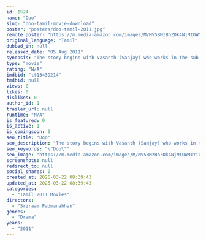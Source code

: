 ```yaml
---
id: 1524
name: "Doo"
slug: "doo-tamil-movie-download"
poster: "posters/doo-tamil-2011.jpg"
remote_poster: "https://m.media-amazon.com/images/M/MV5BMzBhZDk4NjMtOWM1Yi00ZTE0LWI1OTAtOTkwMDAxOTI5MDA2XkEyXkFqcGc@._V1_SX300.jpg"
original_language: "Tamil"
dubbed_in: null
released_date: "05 Aug 2011"
synopsis: "The story begins with Vasanth (Sanjay) who works in the sub registrar office. He lives with his mother (Urvashi) and hangs out with his two friends (Jeeva, Jegan). His life takes a turn when he meets his school friend Swapna (Naks..."
type: "movie"
rating: "N/A"
imdbid: "tt13439214"
tmdbid: null
views: 0
likes: 0
dislikes: 0
author_id: 1
trailer_url: null
runtime: "N/A"
is_featured: 0
is_active: 1
is_comingsoon: 0
seo_title: "Doo"
seo_description: "The story begins with Vasanth (Sanjay) who works in the sub registrar office. He lives with his mother (Urvashi) and hangs out with his two friends (Jeeva, Jegan). His life takes a turn when he meets his school friend Swapna (Naks..."
seo_keywords: "\"Doo\""
seo_image: "https://m.media-amazon.com/images/M/MV5BMzBhZDk4NjMtOWM1Yi00ZTE0LWI1OTAtOTkwMDAxOTI5MDA2XkEyXkFqcGc@._V1_SX300.jpg"
screenshots: null
redirect_to: null
social_shares: 0
created_at: 2025-03-22 08:39:43
updated_at: 2025-03-22 08:39:43
categories:
  - "Tamil 2011 Movies"
directors:
  - "Sriraam Padmanabhan"
genres:
  - "Drama"
years:
  - "2011"
---
```

